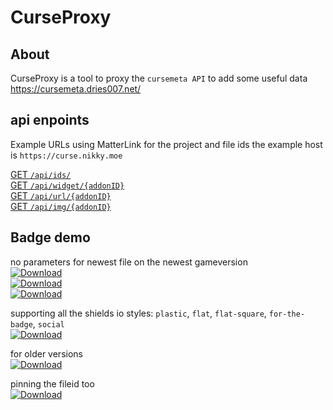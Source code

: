 # CurseProxy

## About

CurseProxy is a tool to proxy the `cursemeta API` to add some useful data https://cursemeta.dries007.net/

## api enpoints

Example URLs using MatterLink for the project and file ids
the example host is `https://curse.nikky.moe`

[GET `/api/ids/`](https://curse.nikky.moe/api/ids)  
[GET `/api/widget/{addonID}`](https://curse.nikky.moe/api/widget/287323)  
[GET `/api/url/{addonID}`](https://curse.nikky.moe/api/url/287323)  
[GET `/api/img/{addonID}`](https://curse.nikky.moe/api/img/287323)  

## Badge demo

no parameters for newest file on the newest gameversion  
[![Download](https://curse.nikky.moe/api/img/287323)](https://curse.nikky.moe/api/url/287323)  
[![Download](https://curse.nikky.moe/api/img/257572)](https://curse.nikky.moe/api/url/257572)  
[![Download](https://curse.nikky.moe/api/img/245041)](https://curse.nikky.moe/api/url/245041)  

supporting all the shields io styles: `plastic`, `flat`, `flat-square`, `for-the-badge`, `social`  
[![Download](https://curse.nikky.moe/api/img/287323?style=social)](https://curse.nikky.moe/api/url/287323)

for older versions  
[![Download](https://curse.nikky.moe/api/img/287323?version=1.7.10)](https://curse.nikky.moe/api/url/287323?version=1.7.10)

pinning the fileid too  
[![Download](https://curse.nikky.moe/api/img/246105/2535073)](https://curse.nikky.moe/api/url/246105/2535073)
